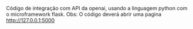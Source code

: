 Código de integração com API da openai, usando a linguagem python com o microframework flask.
Obs: O código deverá abrir uma pagina  http://127.0.0.1:5000

